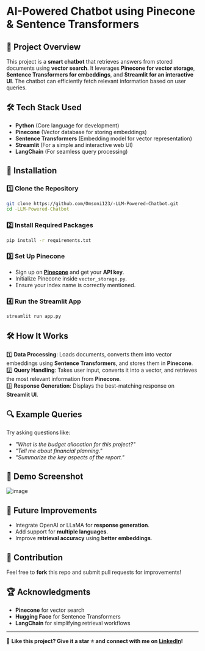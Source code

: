 # AI-Powered Chatbot using Pinecone & Sentence Transformers

## 🚀 Project Overview
This project is a **smart chatbot** that retrieves answers from stored documents using **vector search**. It leverages **Pinecone for vector storage**, **Sentence Transformers for embeddings**, and **Streamlit for an interactive UI**. The chatbot can efficiently fetch relevant information based on user queries.

## 🛠 Tech Stack Used
- **Python** (Core language for development)
- **Pinecone** (Vector database for storing embeddings)
- **Sentence Transformers** (Embedding model for vector representation)
- **Streamlit** (For a simple and interactive web UI)
- **LangChain** (For seamless query processing)


## 🔧 Installation
### 1️⃣ Clone the Repository
```bash
git clone https://github.com/Omsoni123/-LLM-Powered-Chatbot.git
cd -LLM-Powered-Chatbot
```

### 2️⃣ Install Required Packages
```bash
pip install -r requirements.txt
```

### 3️⃣ Set Up Pinecone
- Sign up on **[Pinecone](https://www.pinecone.io/)** and get your **API key**.
- Initialize Pinecone inside `vector_storage.py`.
- Ensure your index name is correctly mentioned.

### 4️⃣ Run the Streamlit App
```bash
streamlit run app.py
```

## 🛠 How It Works
1️⃣ **Data Processing**: Loads documents, converts them into vector embeddings using **Sentence Transformers**, and stores them in **Pinecone**.  
2️⃣ **Query Handling**: Takes user input, converts it into a vector, and retrieves the most relevant information from **Pinecone**.  
3️⃣ **Response Generation**: Displays the best-matching response on **Streamlit UI**.  

## 🔍 Example Queries
Try asking questions like:
- *"What is the budget allocation for this project?"*
- *"Tell me about financial planning."*
- *"Summarize the key aspects of the report."*

## 📸 Demo Screenshot
![image](https://github.com/user-attachments/assets/bf85f666-e0f9-4f12-b2ea-9692dccaef8b)


## 🎯 Future Improvements
- Integrate OpenAI or LLaMA for **response generation**.
- Add support for **multiple languages**.
- Improve **retrieval accuracy** using **better embeddings**.

## 🤝 Contribution
Feel free to **fork** this repo and submit pull requests for improvements!

## 🏆 Acknowledgments
- **Pinecone** for vector search
- **Hugging Face** for Sentence Transformers
- **LangChain** for simplifying retrieval workflows

---
🌟 **Like this project? Give it a star ⭐ and connect with me on [LinkedIn](https://www.linkedin.com/in/om-soni-8b0643231/)!**

